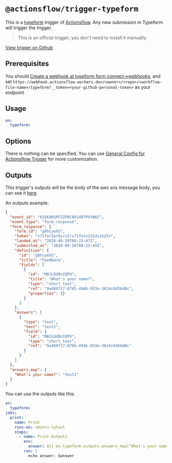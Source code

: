# `@actionsflow/trigger-typeform`

This is a [typeform](https://www.typeform.com/) trigger of [Actionsflow](https://github.com/actionsflow/actionsflow). Any new submission in Typeform will trigger the trigger.

> This is an official trigger, you don't need to install it manually.

[View trigger on Github](https://github.com/actionsflow/actionsflow/tree/main/packages/actionsflow-trigger-typeform)

## Prerequisites

You should [Create a webhook at typeform form connect->webhooks](https://help.typeform.com/hc/en-us/articles/360029573471-Webhooks), and set `https://webhook.actionsflow.workers.dev/<owner>/<repo>/<workflow-file-name>/typeform?__token=<your-github-personal-token>` as your endpoint

## Usage

```yaml
on:
  typeform:
```

## Options

There is nothing can be specified. You can use [General Config for Actionsflow Trigger](https://actionsflow.github.io/docs/workflow/#ontriggerconfig) for more customization.

## Outputs

This trigger's outputs will be the body of the aws sns message body, you can see it [here](https://docs.aws.amazon.com/sns/latest/dg/sns-message-and-json-formats.html#http-notification-json)

An outputs example:

```json
{
  "event_id": "01EK4R5PFZZP6C8H14RTP4YW6C",
  "event_type": "form_response",
  "form_response": {
    "form_id": "g8hcyeXS",
    "token": "x71for1wr6irs2rx71fotn12b3izh25v",
    "landed_at": "2020-09-26T08:23:47Z",
    "submitted_at": "2020-09-26T08:23:49Z",
    "definition": {
      "id": "g8hcyeXS",
      "title": "Feedback",
      "fields": [
        {
          "id": "M8JLOd0nIQPU",
          "title": "What's your name?",
          "type": "short_text",
          "ref": "9a489f17-8765-494b-933e-3624c645bd0c",
          "properties": {}
        }
      ]
    },
    "answers": [
      {
        "type": "text",
        "text": "test1",
        "field": {
          "id": "M8JLOd0nIQPU",
          "type": "short_text",
          "ref": "9a489f17-8765-494b-933e-3624c645bd0c"
        }
      }
    ]
  },
  "answers_map": {
    "What's your name?": "test1"
  }
}
```

You can use the outputs like this:

```yaml
on:
  typeform:
jobs:
  print:
    name: Print
    runs-on: ubuntu-latest
    steps:
      - name: Print Outputs
        env:
          answer: ${{ on.typeform.outputs.answers_map["What's your name?"] }}
        run: |
          echo answer: $answer
```
